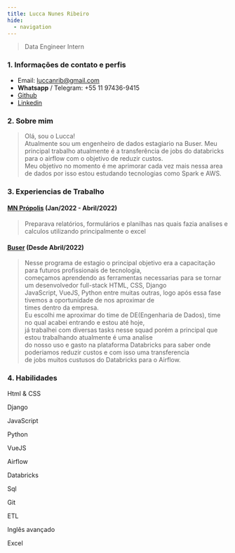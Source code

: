 ```yaml
---
title: Lucca Nunes Ribeiro
hide:
  - navigation
---
```


> Data Engineer Intern

### 1. Informações de contato e perfis

* Email: luccanrib@gmail.com
* **Whatsapp** / Telegram: +55 11 97436-9415
* [Github](https://github.com/luccaribeiro)
* [Linkedin](https://www.linkedin.com/in/luccanunesribeiro/)


### 2. Sobre mim
>Olá, sou o Lucca!<br>
>Atualmente sou um engenheiro de dados estagiario na Buser. Meu principal trabalho atualmente é a transferência de jobs do databricks para o airflow com o objetivo de reduzir custos. <br>
>Meu objetivo no momento é me aprimorar cada vez mais nessa area de dados por isso estou estudando tecnologias como Spark e AWS.


### 3. Experiencias de Trabalho

#### [MN Própolis](https://mnpropolis.com.br/) (Jan/2022 - Abril/2022)
> Preparava relatórios, formulários e planilhas nas quais fazia analises e calculos utilizando principalmente o excel

#### [Buser](https://buser.com.br) (Desde Abril/2022)
> Nesse programa de estagio o principal objetivo era a capacitação para futuros profissionais de tecnologia, <br>
> começamos aprendendo as ferramentas necessarias para se tornar um desenvolvedor full-stack HTML, CSS, Django <br>
> JavaScript, VueJS, Python entre muitas outras, logo após essa fase tivemos a oportunidade de nos aproximar de <br>
> times dentro da empresa. <br>
> Eu escolhi me aproximar do time de DE(Engenharia de Dados), time no qual acabei entrando e estou até hoje, <br>
> já trabalhei com diversas tasks nesse squad porém a principal que estou trabalhando atualmente é uma analise <br>
> do nosso uso e gasto na plataforma Databricks para saber onde poderiamos reduzir custos e com isso uma transferencia<br>
> de jobs muitos custusos do Databricks para o Airflow.

### 4. Habilidades

Html & CSS

Django


JavaScript

Python

VueJS

Airflow

Databricks

Sql

Git

ETL

Inglês avançado

Excel
